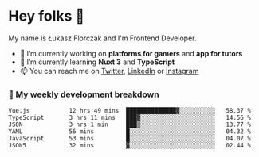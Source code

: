 # Hey folks 👋

My name is Łukasz Florczak and I'm Frontend Developer. 

- 🔭 I’m currently working on **platforms for gamers** and **app for tutors**
- 🌱 I’m currently learning **Nuxt 3** and **TypeScript**
- 📫 You can reach me on [Twitter](https://twitter.com/lukaszflorczak), [LinkedIn](https://pl.linkedin.com/in/lukasz-florczak) or [Instagram](https://instagram.com/lukaszflorczak)


### 🧮 My weekly development breakdown

<!--START_SECTION:waka-->

```text
Vue.js           12 hrs 49 mins  ██████████████▓░░░░░░░░░░   58.37 %
TypeScript       3 hrs 11 mins   ███▓░░░░░░░░░░░░░░░░░░░░░   14.56 %
JSON             3 hrs 1 min     ███▒░░░░░░░░░░░░░░░░░░░░░   13.77 %
YAML             56 mins         █░░░░░░░░░░░░░░░░░░░░░░░░   04.32 %
JavaScript       53 mins         █░░░░░░░░░░░░░░░░░░░░░░░░   04.07 %
JSON5            32 mins         ▓░░░░░░░░░░░░░░░░░░░░░░░░   02.44 %
```

<!--END_SECTION:waka-->

<!--
**lukaszflorczak/lukaszflorczak** is a ✨ _special_ ✨ repository because its `README.md` (this file) appears on your GitHub profile.

Here are some ideas to get you started:

- 🔭 I’m currently working on ...
- 🌱 I’m currently learning ...
- 👯 I’m looking to collaborate on ...
- 🤔 I’m looking for help with ...
- 💬 Ask me about ...
- 📫 How to reach me: ...
- 😄 Pronouns: ...
- ⚡ Fun fact: ...
-->
